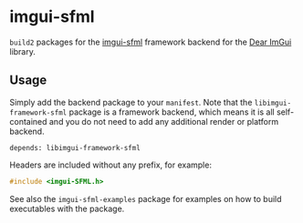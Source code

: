 # imgui-sfml

`build2` packages for the [imgui-sfml](https://github.com/eliasdaler/imgui-sfml) framework backend for the [Dear ImGui](https://github.com/ocornut/imgui) library.

## Usage

Simply add the backend package to your `manifest`.
Note that the `libimgui-framework-sfml` package is a framework backend, which means it is all self-contained and you do not need to add any additional render or platform backend.

```
depends: libimgui-framework-sfml
```

Headers are included without any prefix, for example:

```c++
#include <imgui-SFML.h>
```

See also the `imgui-sfml-examples` package for examples on how to build executables with the package.
